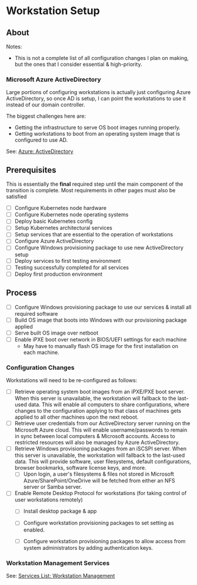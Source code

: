 # Workstation Setup

## About

Notes:

- This is not a complete list of all configuration changes I plan on making, but the ones that I consider essential & high-priority.

### Microsoft Azure ActiveDirectory

Large portions of configuring workstations is actually just configuring Azure ActiveDirectory, so once AD is setup, I can point the workstations to use it instead of our domain controller.

The biggest challenges here are:
- Getting the infrastructure to serve OS boot images running properly.
- Getting workstations to boot from an operating system image that is configured to use AD.

See: [Azure: ActiveDirectory](./azure-activedirectory.md)

## Prerequisites

This is essentially the **final** required step until the main component of the transition is complete. Most requirements in other pages must also be satisfied

- [ ] Configure Kubernetes node hardware
- [ ] Configure Kubernetes node operating systems
- [ ] Deploy basic Kubernetes config
- [ ] Setup Kubernetes architectural services
- [ ] Setup services that are essential to the operation of workstations
- [ ] Configure Azure ActiveDirectory
- [ ] Configure Windows provisioning package to use new ActiveDirectory setup
- [ ] Deploy services to first testing environment
- [ ] Testing successfully completed for all services
- [ ] Deploy first production environment

## Process

- [ ] Configure Windows provisioning package to use our services & install all required software
- [ ] Build OS image that boots into Windows with our provisioning package applied
- [ ] Serve built OS image over netboot
- [ ] Enable iPXE boot over network in BIOS/UEFI settings for each machine
  - May have to manually flash OS image for the first installation on each machine.

### Configuration Changes

Workstations will need to be re-configured as follows:

- [ ] Retrieve operating system boot images from an iPXE/PXE boot server. When this server is unavailable, the workstation will fallback to the last-used data. This will enable all computers to share configurations, where changes to the configuration applying to that class of machines gets applied to all other machines upon the next reboot.
- [ ] Retrieve user credentials from our ActiveDirectory server running on the Microsoft Azure cloud. This will enable username/passwords to remain in sync between local computers & Microsoft accounts. Access to restricted resources will also be managed by Azure ActiveDirectory.
- [ ] Retrieve Windows provisioning packages from an iSCSPI server. When this server is unavailable, the workstation will fallback to the last-used data. This will provide software, user filesystems, default configurations, browser bookmarks, software license keys, and more.
  - [ ] Upon login, a user's filesystems & files not stored in Microsoft Azure/SharePoint/OneDrive will be fetched from either an NFS server or Samba server.
- [ ] Enable Remote Desktop Protocol for workstations (for taking control of user workstations remotely)
  - [ ] Install desktop package & app
  - [ ] Configure workstation provisioning packages to set setting as enabled.
  - [ ] Configure workstation provisioning packages to allow access from system administrators by adding authentication keys.



### Workstation Management Services

See: [Services List: Workstation Management](./services-list.md#Workstation_Management)

